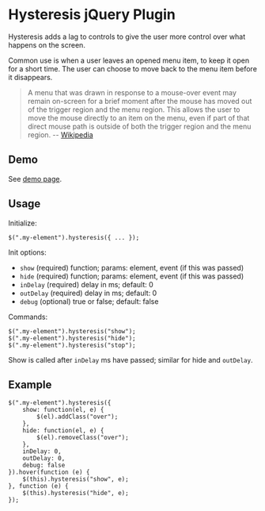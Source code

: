 # Hysteresis jQuery Plugin

Hysteresis adds a lag to controls to give the user more control over what happens on the screen.

Common use is when a user leaves an opened menu item, to keep it open for a short time. The user can choose to move back to the menu item before it disappears.

> A menu that was drawn in response to a mouse-over event may remain on-screen for a brief moment after the mouse has moved out of the trigger region and the menu region. This allows the user to move the mouse directly to an item on the menu, even if part of that direct mouse path is outside of both the trigger region and the menu region. -- [Wikipedia](http://en.wikipedia.org/wiki/Hysteresis)



## Demo
See [demo page]( http://arthurclemens.github.io/jquery-hysteresis-plugin/).


## Usage

Initialize:

    $(".my-element").hysteresis({ ... });

Init options:

* `show` (required) function; params: element, event (if this was passed)
* `hide` (required) function; params: element, event (if this was passed)
* `inDelay` (required) delay in ms; default: 0
* `outDelay` (required) delay in ms; default: 0
* `debug` (optional) true or false; default: false

Commands:

    $(".my-element").hysteresis("show");
    $(".my-element").hysteresis("hide");
    $(".my-element").hysteresis("stop");

Show is called after `inDelay` ms have passed; similar for hide and `outDelay`.

## Example

    $(".my-element").hysteresis({
        show: function(el, e) {
            $(el).addClass("over");
        },
        hide: function(el, e) {
            $(el).removeClass("over");
        },
        inDelay: 0,
        outDelay: 0,
        debug: false
    }).hover(function (e) {
        $(this).hysteresis("show", e);
    }, function (e) {
        $(this).hysteresis("hide", e);
    });

